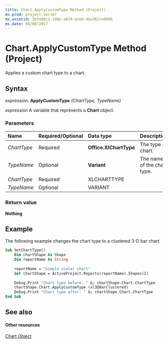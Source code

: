 ```yaml
---
title: Chart.ApplyCustomType Method (Project)
ms.prod: project-server
ms.assetid: 2bfe88c2-198e-a039-ace6-4ba362ce09d6
ms.date: 06/08/2017
---
```



# Chart.ApplyCustomType Method (Project)
Applies a custom chart type to a chart.

## Syntax

 _expression_. **ApplyCustomType** _(ChartType,_ _TypeName)_

 _expression_ A variable that represents a **Chart** object.


### Parameters



|**Name**|**Required/Optional**|**Data type**|**Description**|
|:-----|:-----|:-----|:-----|
| _ChartType_|Required|**Office.XlChartType**|The type of chart.|
| _TypeName_|Optional|**Variant**|The name of the chart type.|
| _ChartType_|Required|XLCHARTTYPE||
| _TypeName_|Optional|VARIANT||

### Return value

 **Nothing**


## Example

The following example changes the chart type to a clustered 3-D bar chart.


```vb
Sub SetChartType()
    Dim chartShape As Shape
    Dim reportName As String
    
    reportName = "Simple scalar chart"
    Set chartShape = ActiveProject.Reports(reportName).Shapes(1)
    
    Debug.Print "Chart type before: " &; chartShape.Chart.ChartType
    chartShape.Chart.ApplyCustomType (xl3DBarClustered)
    Debug.Print "Chart type after: " &; chartShape.Chart.ChartType
End Sub
```


## See also


#### Other resources


[Chart Object](chart-object-project.md)
